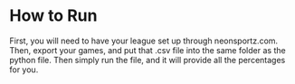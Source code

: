 # How to Run

First, you will need to have your league set up through neonsportz.com. Then, export your games, and put that .csv file into the same folder as the python file. Then simply run the file, and it will provide all the percentages for you. 
